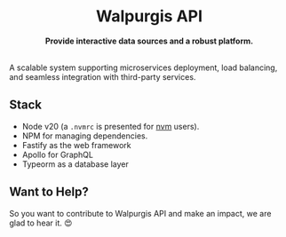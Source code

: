 <div align="center">
  <h1>Walpurgis API</h1>
  <strong>Provide interactive data sources and a robust platform.</strong>
</div>
<br>

A scalable system supporting microservices deployment, load balancing, and seamless integration with third-party services.

## Stack

- Node v20 (a `.nvmrc` is presented for [nvm](https://github.com/nvm-sh/nvm) users).
- NPM for managing dependencies.
- Fastify as the web framework
- Apollo for GraphQL
- Typeorm as a database layer

## Want to Help?

So you want to contribute to Walpurgis API and make an impact, we are glad to hear it. 😍
